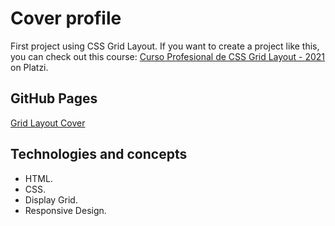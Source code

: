 # Cover profile

First project using CSS Grid Layout. If you want to create a project like this, you can check out this course: [Curso Profesional de CSS Grid Layout - 2021](https://platzi.com/cursos/css-grid-layout/) on Platzi.

## GitHub Pages

[Grid Layout Cover](https://mauriciojcarrillo.github.io/cover-profile-vanilla-website)

## Technologies and concepts

- HTML.
- CSS.
- Display Grid.
- Responsive Design.
